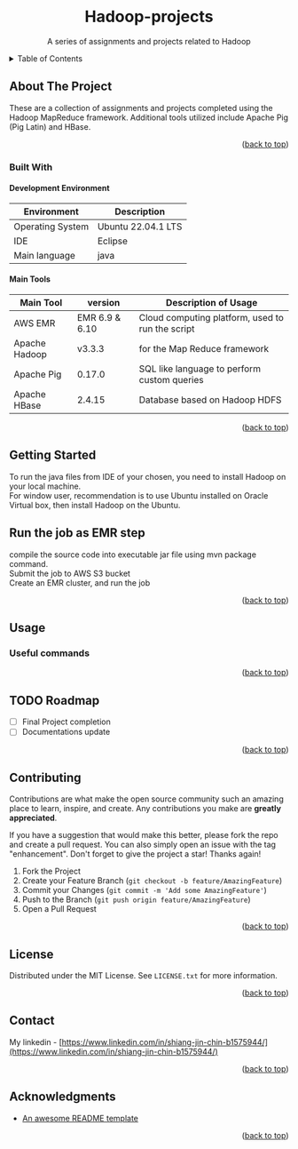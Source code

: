 
<a name="readme-top"></a>

<!-- PROJECT SHIELDS -->
<!--
*** markdown "reference style" links 
*** https://www.markdownguide.org/basic-syntax/#reference-style-links
-->

<!-- PROJECT LOGO -->
<br />
<div align="center">
  <!--<a href="">
    <img src="images/logo.png" alt="Logo" width="80" height="80">
  </a>-->

  <h1 align="center">Hadoop-projects</h1>

  <p align="center">
    A series of assignments and projects related to Hadoop
    <br />
    <!--a href="https://github.com/sjchin88/SociusApp-frontend/tree/develop/docs"><strong>Explore the docs »</strong></a>
    <br />
    <a href="https://github.com/sjchin88/SociusApp-backend"><strong>Checkout the back-end »</strong></a>
    <br />-->
    <!--<a href=>View Demo</a>
    ·
    <a href=>Report Bug</a>
    ·
    <a href=>Request Feature</a>-->
  </p>
</div>



<!-- TABLE OF CONTENTS -->
<details>
  <summary>Table of Contents</summary>
  <ol>
    <li>
      <a href="#about-the-project">About The Project</a>
      <ul>
        <li><a href="#built-with">Built With</a></li>
      </ul>
    </li>
    <li>
      <a href="#getting-started">Getting Started</a>
      <ul>
        <li><a href="#prerequisites">Prerequisites</a></li>
        <li><a href="#installation">Installation</a></li>
      </ul>
    </li>
    <li><a href="#usage">Usage</a></li>
    <li><a href="#roadmap">Roadmap</a></li>
    <li><a href="#contributing">Contributing</a></li>
    <li><a href="#license">License</a></li>
    <li><a href="#contact">Contact</a></li>
    <li><a href="#acknowledgments">Acknowledgments</a></li>
  </ol>
</details>



<!-- ABOUT THE PROJECT -->
## About The Project

<!--[![Product Name Screen Shot][product-screenshot]](https://example.com)-->

These are a collection of assignments and projects completed using the Hadoop MapReduce framework. 
Additional tools utilized include Apache Pig (Pig Latin) and HBase. 

<p align="right">(<a href="#readme-top">back to top</a>)</p>



### Built With

#### Development Environment
| Environment      | Description |
| ----------- | ----------- |
| Operating System      | Ubuntu 22.04.1 LTS      |
| IDE                | Eclipse |
|Main language     | java |

#### Main Tools 
| Main Tool   | version   | Description of Usage |
| ----------- | ----------- |----------- |
| AWS EMR | EMR 6.9 & 6.10 | Cloud computing platform, used to run the script |
| Apache Hadoop | v3.3.3 | for the Map Reduce framework |
| Apache Pig | 0.17.0 | SQL like language to perform custom queries |
| Apache HBase | 2.4.15 | Database based on Hadoop HDFS |

<p align="right">(<a href="#readme-top">back to top</a>)</p>

<!-- GETTING STARTED -->
## Getting Started

To run the java files from IDE of your chosen, you need to install Hadoop on your local machine.  
For window user, recommendation is to use Ubuntu installed on Oracle Virtual box, then install Hadoop on the Ubuntu. 

## Run the job as EMR step
compile the source code into executable jar file using mvn package command.  
Submit the job to AWS S3 bucket  
Create an EMR cluster, and run the job
<p align="right">(<a href="#readme-top">back to top</a>)</p>



<!-- USAGE EXAMPLES -->
## Usage

### Useful commands

<p align="right">(<a href="#readme-top">back to top</a>)</p>



<!-- ROADMAP -->
## TODO Roadmap
- [ ] Final Project completion 
- [ ] Documentations update

<p align="right">(<a href="#readme-top">back to top</a>)</p>



<!-- CONTRIBUTING -->
## Contributing

Contributions are what make the open source community such an amazing place to learn, inspire, and create. Any contributions you make are **greatly appreciated**.

If you have a suggestion that would make this better, please fork the repo and create a pull request. You can also simply open an issue with the tag "enhancement".
Don't forget to give the project a star! Thanks again!

1. Fork the Project
2. Create your Feature Branch (`git checkout -b feature/AmazingFeature`)
3. Commit your Changes (`git commit -m 'Add some AmazingFeature'`)
4. Push to the Branch (`git push origin feature/AmazingFeature`)
5. Open a Pull Request

<p align="right">(<a href="#readme-top">back to top</a>)</p>



<!-- LICENSE -->
## License

Distributed under the MIT License. See `LICENSE.txt` for more information.

<p align="right">(<a href="#readme-top">back to top</a>)</p>



<!-- CONTACT -->
## Contact

My linkedin - [https://www.linkedin.com/in/shiang-jin-chin-b1575944/](https://www.linkedin.com/in/shiang-jin-chin-b1575944/)


<p align="right">(<a href="#readme-top">back to top</a>)</p>



<!-- ACKNOWLEDGMENTS -->
## Acknowledgments

* [An awesome README template](https://github.com/othneildrew/Best-README-Template)

<p align="right">(<a href="#readme-top">back to top</a>)</p>

